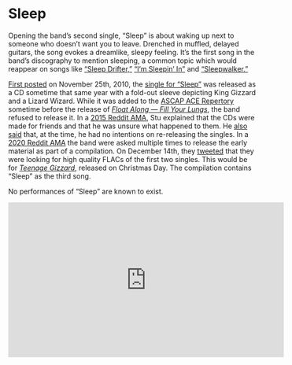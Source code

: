 # Sleep

Opening the band’s second single, “Sleep” is about waking up next to someone who doesn’t want you to leave. Drenched in muffled, delayed guitars, the song evokes a dreamlike, sleepy feeling. It’s the first song in the band’s discography to mention sleeping, a common topic which would reappear on songs like [“Sleep Drifter,”](https://kglw.net/song/sleep-drifter) [“I’m Sleepin’ In”](https://kglw.net/song/im-sleepin-in) and [“Sleepwalker.”](https://kglw.net/song/sleepwalker) 


[First posted](https://www.facebook.com/share/p/W7n3JmkftJSzSRQE/) on November 25th, 2010, the [single for “Sleep”](https://kglw.net/discography/sleepsummer-single) was released as a CD sometime that same year with a fold-out sleeve depicting King Gizzard and a Lizard Wizard. While it was added to the [ASCAP ACE Repertory](https://www.ascap.com/repertory#/ace/search/workID/885396581) sometime before the release of *[Float Along — Fill Your Lungs](https://kglw.net/discography/float-along-fill-your-lungs)*, the band refused to release it. In a [2015 Reddit AMA](https://www.reddit.com/r/indieheads/comments/3vcjjx/comment/cxmavdf/?utm_source=share&utm_medium=web2x&context=3), Stu explained that the CDs were made for friends and that he was unsure what happened to them. He [also said](https://www.reddit.com/r/indieheads/comments/3vcjjx/comment/cxmb3ul/?utm_source=share&utm_medium=web2x&context=3) that, at the time, he had no intentions on re-releasing the singles. In a [2020 Reddit AMA](https://www.reddit.com/r/indieheads/comments/k43r6p/comment/ge6r4lt/?utm_source=share&utm_medium=web2x&context=3) the band were asked multiple times to release the early material as part of a compilation. On December 14th, they [tweeted](https://twitter.com/kinggizzard/status/1338441959728246785?s=46&t=BsPWJiwij5zesoKn4EojGA) that they were looking for high quality FLACs of the first two singles. This would be for *[Teenage Gizzard](https://kglw.net/discography/teenage-gizzard)*, released on Christmas Day. The compilation contains “Sleep” as the third song.

No performances of “Sleep” are known to exist.

<div style="text-align: center;"><iframe width="560" height="315" src="https://www.youtube.com/embed/3mko2135plo?si=IxUugY79knJ0rYY6" title="YouTube video player" frameborder="0" allow="accelerometer; autoplay; clipboard-write; encrypted-media; gyroscope; picture-in-picture; web-share" referrerpolicy="strict-origin-when-cross-origin" allowfullscreen></iframe>
